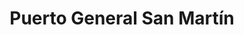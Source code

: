 ---
title: Puerto General San Martín
url: /puerto-general-san-martin/
latitude: -32.717
longitude: -60.731
---